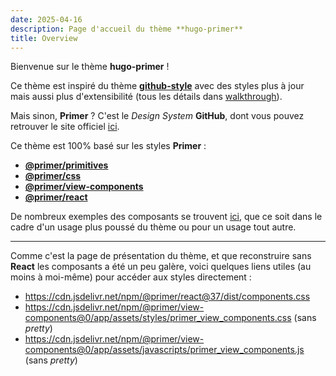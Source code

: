 ```yaml
---
date: 2025-04-16
description: Page d'accueil du thème **hugo-primer**
title: Overview
---
```


Bienvenue sur le thème **hugo-primer** !

Ce thème est inspiré du thème [**github-style**](https://github.com/MeiK2333/github-style) avec des styles plus à jour
mais aussi plus d'extensibilité (tous les détails dans [walkthrough](/walkthrough)).

Mais sinon, **Primer** ? C'est le *Design System* **GitHub**, dont vous pouvez retrouver le site officiel [ici](https://primer.style/).

Ce thème est 100% basé sur les styles **Primer** :

- [**@primer/primitives**](https://www.npmjs.com/package/@primer/primitives)
- [**@primer/css**](https://www.npmjs.com/package/@primer/css)
- [**@primer/view-components**](https://www.npmjs.com/package/@primer/view-components)
- [**@primer/react**](https://www.npmjs.com/package/@primer/react)

De nombreux exemples des composants se trouvent [ici](https://primer.style/product/components/),
que ce soit dans le cadre d'un usage plus poussé du thème ou pour un usage tout autre.

---

Comme c'est la page de présentation du thème, et que reconstruire sans **React** les composants a été un peu galère,
voici quelques liens utiles (au moins à moi-même) pour accéder aux styles directement :

- https://cdn.jsdelivr.net/npm/@primer/react@37/dist/components.css
- https://cdn.jsdelivr.net/npm/@primer/view-components@0/app/assets/styles/primer_view_components.css (sans *pretty*)
- https://cdn.jsdelivr.net/npm/@primer/view-components@0/app/assets/javascripts/primer_view_components.js (sans *pretty*)
